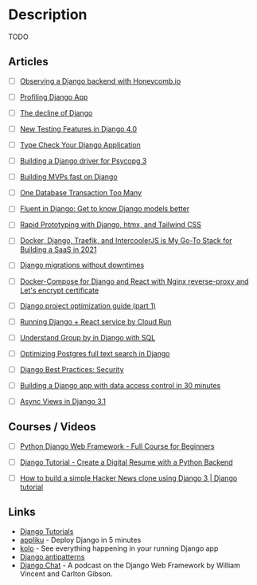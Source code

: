 # Description

TODO


## Articles

- [ ] [Observing a Django backend with Honeycomb.io](https://www.yanglinzhao.com/posts/using-honeycomb/)
- [ ] [Profiling Django App](https://kracekumar.com/post/profiling_django/)
- [ ] [The decline of Django](https://www.david-dahan.com/blog/the-decline-of-django)
- [ ] [New Testing Features in Django 4.0](https://adamj.eu/tech/2021/09/28/new-testing-features-in-django-4.0/)
- [ ] [Type Check Your Django Application](https://kracekumar.com/post/type_check_your_django_app/)
- [ ] [Building a Django driver for Psycopg 3](https://www.psycopg.org/articles/2021/08/02/psycopg3-django-driver/)
- [ ] [Building MVPs fast on Django](https://davidkell.substack.com/p/davids-opinionated-guide-for-building)
- [ ] [One Database Transaction Too Many](https://hakibenita.com/django-nested-transaction)
- [ ] [Fluent in Django: Get to know Django models better](https://girlthatlovestocode.com/django-model)
- [ ] [Rapid Prototyping with Django, htmx, and Tailwind CSS](https://testdriven.io/blog/django-htmx-tailwind/)
- [ ] [Docker, Django, Traefik, and IntercoolerJS is My Go-To Stack for Building a SaaS in 2021](https://www.simplecto.com/docker-django-traefik-intercoolerjs-is-my-stack-for-2021/)
- [ ] [Django migrations without downtimes](http://pankrat.github.io/2015/django-migrations-without-downtimes/)
- [ ] [Docker-Compose for Django and React with Nginx reverse-proxy and Let's encrypt certificate](https://saasitive.com/tutorial/docker-compose-django-react-nginx-let-s-encrypt/)
- [ ] [Django project optimization guide (part 1)](https://dizballanze.com/django-project-optimization-part-1/)
- [ ] [Running Django + React service by Cloud Run](https://djkooks.github.io/gcp-django-deploy-cloudrun)
- [ ] [Understand Group by in Django with SQL](https://hakibenita.com/django-group-by-sql)
- [ ] [Optimizing Postgres full text search in Django](https://hodovi.ch/blog/optimizing-postgres-full-text-search-django/)
- [ ] [Django Best Practices: Security](https://learndjango.com/tutorials/django-best-practices-security)
- [ ] [Building a Django app with data access control in 30 minutes](https://www.osohq.com/post/building-django-app-with-data-access-control)
- [ ] [Async Views in Django 3.1](https://testdriven.io/blog/django-async-views/)


## Courses / Videos

- [ ] [Python Django Web Framework - Full Course for Beginners](https://youtu.be/F5mRW0jo-U4)
- [ ] [Django Tutorial - Create a Digital Resume with a Python Backend](https://youtu.be/0oSsLbh_Kv4)
- [ ] [How to build a simple Hacker News clone using Django 3 | Django tutorial](https://youtu.be/292GB6snFYo)


## Links

- [Django Tutorials](https://learndjango.com/)
- [appliku](https://appliku.com/) - Deploy Django in 5 minutes
- [kolo](https://kolo.app/) - See  everything happening in your running Django app
- [Django antipatterns](https://www.django-antipatterns.com/)
- [Django Chat](https://djangochat.com/) - A podcast on the Django Web Framework by William Vincent and Carlton Gibson.
